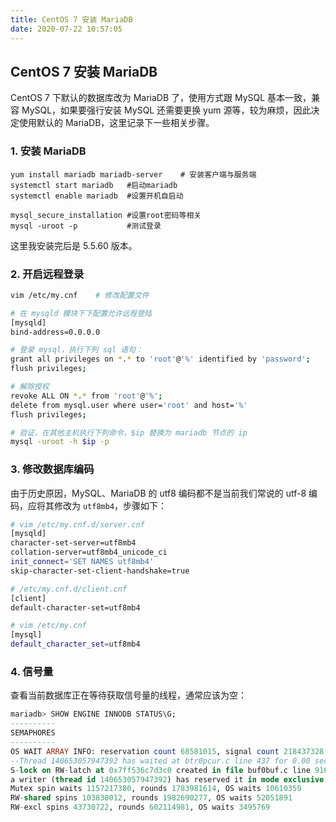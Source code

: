 ```yaml
---
title: CentOS 7 安装 MariaDB
date: 2020-07-22 10:57:05
---
```

## CentOS 7 安装 MariaDB

CentOS 7 下默认的数据库改为 MariaDB 了，使用方式跟 MySQL 基本一致，兼容 MySQL，如果要强行安装 MySQL 还需要更换 yum 源等，较为麻烦，因此决定使用默认的 MariaDB，这里记录下一些相关步骤。

### 1. 安装 MariaDB

```vim
yum install mariadb mariadb-server    # 安装客户端与服务端
systemctl start mariadb   #启动mariadb
systemctl enable mariadb  #设置开机自启动

mysql_secure_installation #设置root密码等相关
mysql -uroot -p           #测试登录
```

这里我安装完后是 5.5.60 版本。

### 2. 开启远程登录

```bash
vim /etc/my.cnf    # 修改配置文件

# 在 mysqld 模块下下配置允许远程登陆
[mysqld]
bind-address=0.0.0.0

# 登录 mysql，执行下列 sql 语句：
grant all privileges on *.* to 'root'@'%' identified by 'password';
flush privileges;

# 解除授权
revoke ALL ON *.* from 'root'@'%';
delete from mysql.user where user='root' and host='%'
flush privileges;

# 验证，在其他主机执行下列命令，$ip 替换为 mariadb 节点的 ip
mysql -uroot -h $ip -p
```

### 3. 修改数据库编码

由于历史原因，MySQL、MariaDB 的 utf8 编码都不是当前我们常说的 utf-8 编码，应将其修改为 `utf8mb4`，步骤如下：

```bash
# vim /etc/my.cnf.d/server.cnf
[mysqld]
character-set-server=utf8mb4
collation-server=utf8mb4_unicode_ci
init_connect='SET NAMES utf8mb4'
skip-character-set-client-handshake=true

# /etc/my.cnf.d/client.cnf
[client]
default-character-set=utf8mb4

# vim /etc/my.cnf
[mysql]
default_character_set=utf8mb4
```

### 4. 信号量

查看当前数据库正在等待获取信号量的线程，通常应该为空：

```sql
mariadb> SHOW ENGINE INNODB STATUS\G;
----------
SEMAPHORES
----------
OS WAIT ARRAY INFO: reservation count 68581015, signal count 218437328 
--Thread 140653057947392 has waited at btr0pcur.c line 437 for 0.00 seconds the semaphore:
S-lock on RW-latch at 0x7ff536c7d3c0 created in file buf0buf.c line 916
a writer (thread id 140653057947392) has reserved it in mode exclusive
Mutex spin waits 1157217380, rounds 1783981614, OS waits 10610359
RW-shared spins 103830012, rounds 1982690277, OS waits 52051891
RW-excl spins 43730722, rounds 602114981, OS waits 3495769
```

